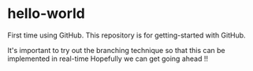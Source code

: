 # hello-world
First time using GitHub. This repository is for getting-started with GitHub.

It's important to try out the branching technique so that this can be implemented in real-time
Hopefully we can get going ahead !!

